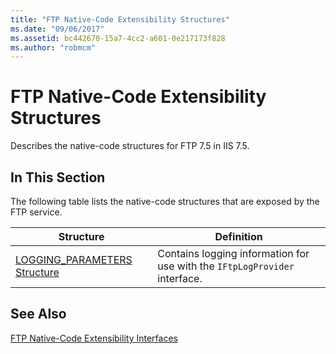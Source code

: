 ```yaml
---
title: "FTP Native-Code Extensibility Structures"
ms.date: "09/06/2017"
ms.assetid: bc442670-15a7-4cc2-a601-0e217173f828
ms.author: "robmcm"
---
```

# FTP Native-Code Extensibility Structures
Describes the native-code structures for FTP 7.5 in IIS 7.5.  
  
## In This Section  
 The following table lists the native-code structures that are exposed by the FTP service.  
  
|Structure|Definition|
|-|-|  
|[LOGGING_PARAMETERS Structure](../../ftp-extensibility-reference/native-code-api-reference/logging-parameters-structure.md)|Contains logging information for use with the `IFtpLogProvider` interface.|  
  
## See Also  
 [FTP Native-Code Extensibility Interfaces](../../ftp-extensibility-reference/native-code-api-reference/ftp-native-code-extensibility-interfaces.md)
